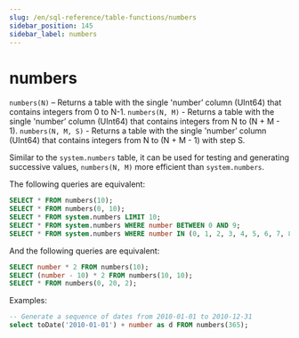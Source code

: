 ```yaml
---
slug: /en/sql-reference/table-functions/numbers
sidebar_position: 145
sidebar_label: numbers
---
```


# numbers

`numbers(N)` – Returns a table with the single 'number’ column (UInt64) that contains integers from 0 to N-1.
`numbers(N, M)` - Returns a table with the single 'number’ column (UInt64) that contains integers from N to (N + M - 1).
`numbers(N, M, S)` - Returns a table with the single 'number’ column (UInt64) that contains integers from N to (N + M - 1) with step S.

Similar to the `system.numbers` table, it can be used for testing and generating successive values, `numbers(N, M)` more efficient than `system.numbers`.

The following queries are equivalent:

``` sql
SELECT * FROM numbers(10);
SELECT * FROM numbers(0, 10);
SELECT * FROM system.numbers LIMIT 10;
SELECT * FROM system.numbers WHERE number BETWEEN 0 AND 9;
SELECT * FROM system.numbers WHERE number IN (0, 1, 2, 3, 4, 5, 6, 7, 8, 9);
```

And the following queries are equivalent:

``` sql
SELECT number * 2 FROM numbers(10);
SELECT (number - 10) * 2 FROM numbers(10, 10);
SELECT * FROM numbers(0, 20, 2);
```


Examples:

``` sql
-- Generate a sequence of dates from 2010-01-01 to 2010-12-31
select toDate('2010-01-01') + number as d FROM numbers(365);
```
